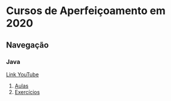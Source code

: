 # Cursos de Aperfeiçoamento em 2020

## Navegação

### Java
[Link YouTube](https://www.youtube.com/playlist?list=PLHz_AreHm4dlsK3Nr9GVvXCbpQyHQl1o1)
1. [Aulas](/Javascript/Aulas)
2. [Exercícios](/Javascript/Exercicios)
